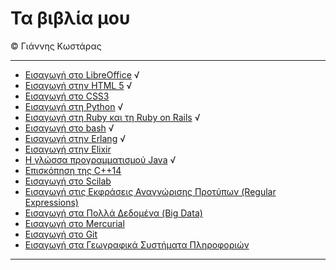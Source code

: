 # Τα βιβλία μου  
© Γιάννης Κωστάρας

---

* [Εισαγωγή στο LibreOffice](LibreOffice/README.md) √
* [Εισαγωγή στην HTML 5](HTML5/README.md) √
* [Εισαγωγή στο CSS3](CSS3/README.md)
* [Εισαγωγή στη Python](Python/README.md) √
* [Εισαγωγή στη Ruby και τη Ruby on Rails](Ruby/README.md) √
* [Εισαγωγή στο bash](Bash/README.md) √
* [Εισαγωγή στην Erlang](Erlang/README.md) √
* [Εισαγωγή στην Elixir](Elixir/README.md)
* [Η γλώσσα προγραμματισμού Java](Java/README.md) √
* [Επισκόπηση της C++14](Cpp/README.md)
* [Εισαγωγή στο Scilab](Scilab/README.md)
* [Εισαγωγή στις Εκφράσεις Αναγνώρισης Προτύπων (Regular Expressions)](Regex/README.md)
* [Εισαγωγή στα Πολλά Δεδομένα (Big Data)](BigData/README.md)
* [Εισαγωγή στο Mercurial](Mercurial/README.md)
* [Εισαγωγή στο Git](Git/README.md)
* [Εισαγωγή στα Γεωγραφικά Συστήματα Πληροφοριών](GIS/README.md)

---